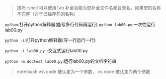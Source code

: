 >  技巧 :shell 可以使用Tab 补全功能为您补全文件名和目录名。如果您的名称不完整（对于已经存在的名称）



```python```:打开python解释器(能写多行代码再运行)
```python lab00.py```:一次性运行lab00.py

```python -i```:打开python解释器(写一行运行一行)

```python -i lab00.py ```:交互式运行lab00.py

```python -m doctest lab00.py```:运行lab00.py的文档字符串

>note:bash vs\ code 被认定为一个参数， vs code 被认定为两个参数
